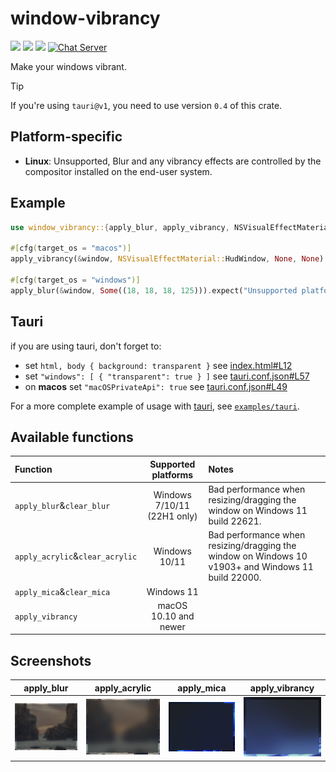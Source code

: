 # window-vibrancy

[![](https://img.shields.io/crates/v/window-vibrancy)](https://crates.io/crates/window-vibrancy) [![](https://img.shields.io/docsrs/window-vibrancy)](https://docs.rs/window-vibrancy/) ![](https://img.shields.io/crates/l/window-vibrancy)
[![Chat Server](https://img.shields.io/badge/chat-on%20discord-7289da.svg)](https://discord.gg/SpmNs4S)

Make your windows vibrant.

> [!Tip]
> If you're using `tauri@v1`, you need to use version `0.4` of this crate.

## Platform-specific

- **Linux**: Unsupported, Blur and any vibrancy effects are controlled by the compositor installed on the end-user system.

## Example

```rs
use window_vibrancy::{apply_blur, apply_vibrancy, NSVisualEffectMaterial};

#[cfg(target_os = "macos")]
apply_vibrancy(&window, NSVisualEffectMaterial::HudWindow, None, None).expect("Unsupported platform! 'apply_vibrancy' is only supported on macOS");

#[cfg(target_os = "windows")]
apply_blur(&window, Some((18, 18, 18, 125))).expect("Unsupported platform! 'apply_blur' is only supported on Windows");
```

## Tauri

if you are using tauri, don't forget to:

* set `html, body { background: transparent }` see [index.html#L12](https://github.com/tauri-apps/window-vibrancy/blob/dev/examples/tauri/public/index.html#L12)
* set `"windows": [ { "transparent": true } ]` see [tauri.conf.json#L57](https://github.com/tauri-apps/window-vibrancy/blob/dev/examples/tauri/src-tauri/tauri.conf.json#L57)
* on **macos** set `"macOSPrivateApi": true` see [tauri.conf.json#L49](https://github.com/tauri-apps/window-vibrancy/blob/dev/examples/tauri/src-tauri/tauri.conf.json#L49)

For a more complete example of usage with [tauri](https://tauri.app/), see [`examples/tauri`](https://github.com/tauri-apps/window-vibrancy/tree/dev/examples/tauri).

## Available functions

| Function                          | Supported platforms               | Notes |
| :---                              | :---:                             | :---  |
| `apply_blur`&`clear_blur`         | Windows  7/10/11 (22H1 only)      | Bad performance when resizing/dragging the window on Windows 11 build 22621.      |
| `apply_acrylic`&`clear_acrylic`   | Windows 10/11                     | Bad performance when resizing/dragging the window on Windows 10 v1903+ and Windows 11 build 22000. |
| `apply_mica`&`clear_mica`         | Windows 11                        |       |
| `apply_vibrancy`                  | macOS 10.10 and newer             |       |

## Screenshots

<p align="center">

| apply_blur | apply_acrylic | apply_mica | apply_vibrancy |
| :---:      | :---:         | :---:      | :---:          |
| ![apply_blur screenshot](./screenshots/apply_blur.png) | ![apply_blur screenshot](./screenshots/apply_acrylic.png) | ![apply_mica screenshot](./screenshots/apply_mica.png) | ![apply_vibrancy screenshot](./screenshots/apply_vibrancy.png) |

</p>
